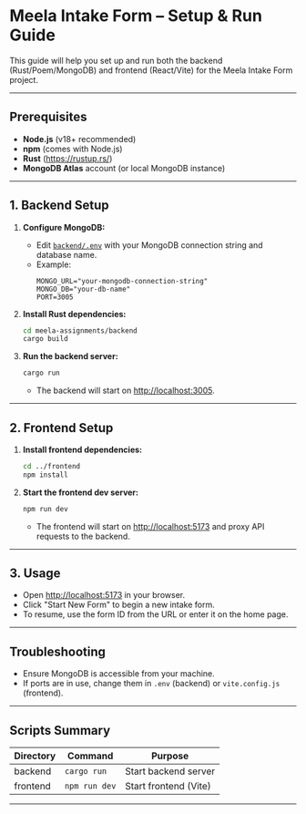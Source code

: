 # Meela Intake Form – Setup & Run Guide

This guide will help you set up and run both the backend (Rust/Poem/MongoDB) and frontend (React/Vite) for the Meela Intake Form project.

---

## Prerequisites

- **Node.js** (v18+ recommended)
- **npm** (comes with Node.js)
- **Rust** (https://rustup.rs/)
- **MongoDB Atlas** account (or local MongoDB instance)

---

## 1. Backend Setup

1. **Configure MongoDB:**
   - Edit [`backend/.env`](backend/.env) with your MongoDB connection string and database name.
   - Example:
     ```
     MONGO_URL="your-mongodb-connection-string"
     MONGO_DB="your-db-name"
     PORT=3005
     ```

2. **Install Rust dependencies:**
   ```sh
   cd meela-assignments/backend
   cargo build
   ```

3. **Run the backend server:**
   ```sh
   cargo run
   ```
   - The backend will start on [http://localhost:3005](http://localhost:3005).

---

## 2. Frontend Setup

1. **Install frontend dependencies:**
   ```sh
   cd ../frontend
   npm install
   ```

2. **Start the frontend dev server:**
   ```sh
   npm run dev
   ```
   - The frontend will start on [http://localhost:5173](http://localhost:5173) and proxy API requests to the backend.

---

## 3. Usage

- Open [http://localhost:5173](http://localhost:5173) in your browser.
- Click "Start New Form" to begin a new intake form.
- To resume, use the form ID from the URL or enter it on the home page.

---

## Troubleshooting

- Ensure MongoDB is accessible from your machine.
- If ports are in use, change them in `.env` (backend) or `vite.config.js` (frontend).

---

## Scripts Summary

| Directory         | Command         | Purpose                |
|-------------------|----------------|------------------------|
| backend           | `cargo run`    | Start backend server   |
| frontend          | `npm run dev`  | Start frontend (Vite)  |

---

